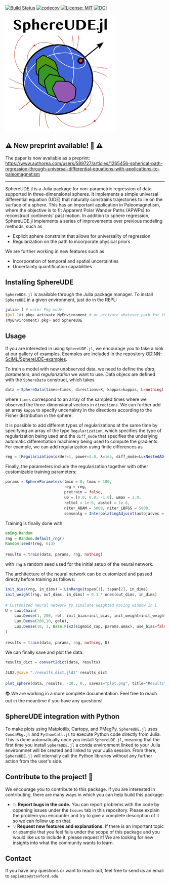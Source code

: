 [![Build Status](https://github.com/ODINN-SciML/SphereUDE.jl/actions/workflows/CI.yml/badge.svg?branch=main)](https://github.com/ODINN-SciML/SphereUDE.jl/actions/workflows/CI.yml?query=branch%3Amain)
[![codecov](https://codecov.io/gh/ODINN-SciML/SphereUDE.jl/graph/badge.svg?token=UC0KFSUU3X)](https://codecov.io/gh/ODINN-SciML/SphereUDE.jl)
[![License: MIT](https://img.shields.io/badge/License-MIT-yellow.svg)](https://opensource.org/licenses/MIT)
[![DOI](https://zenodo.org/badge/735154231.svg)](https://doi.org/10.5281/zenodo.15165465)

<img src="https://github.com/ODINN-SciML/SphereUDE.jl/blob/main/plots/logo.png?raw=true" width="350">

## ⚠️ New preprint available! 📖 ⚠️

The paper is now available as a preprint: https://www.authorea.com/users/589727/articles/1265456-spherical-path-regression-through-universal-differential-equations-with-applications-to-paleomagnetism

---

SphereUDE.jl is a Julia package for non-parametric regression of data supported in three-dimensional spheres. 
It implements a simple universal differential equation (UDE) that naturally constrains trajectories to lie on the surface of a sphere. 
This has an important application in Paleomagnetism, where the objective is to fit Apparent Polar Wander Paths (APWPs) to reconstruct continents' past motion. 
In addition to sphere regression, SphereUDE.jl implements a series of improvements over previous modeling methods, such as 
- Explicit sphere constraint that allows for universality of regression 
- Regularization on the path to incorporate physical priors

We are further working in new features such as
- Incorporation of temporal and spatial uncertainties
- Uncertainty quantification capabilities

## Installing SphereUDE

`SphereUDE.jl` is available through the Julia package manager. 
To install `SphereUDE` in a given environment, just do in the REPL:
```julia
julia> ] # enter Pkg mode
(@v1.10) pkg> activate MyEnvironment # or activate whatever path for the Julia environment
(MyEnvironment) pkg> add SphereUDE
```

## Usage

If you are interested in using `SphereUDE.jl`, we encourage you to take a look at our gallery of examples. 
Examples are included in the repository [ODINN-SciML/SphereUDE-examples](https://github.com/ODINN-SciML/SphereUDE-examples).

To train a model with new unobserved data, we need to define the _data_, _parameters_, and _regularization_ we want to use. 
Data objecs are defined with the `SphereData` construct, which takes  
```julia 
data = SphereData(times=times, directions=X, kappas=kappas, L=nothing)
```
where `times` correspond to an array of the sampled times where we observed the three-dimensional vectors in `directions`. 
We can further add an array `kappa` to specify uncertainty in the directions according to the Fisher distribution in the sphere. 

It is possible to add different types of regularizations at the same time by specifying an array of the type `Regularization`, which specifies the type of regularization being used and the `diff_mode` that specifies the underlying automatic differentiation machinery being used to compute the gradients. 
For example, we can add regularization using finite differences as 
```julia
reg = [Regularization(order=1, power=2.0, λ=1e5, diff_mode=LuxNestedAD())]
```
Finally, the parameters include the regularization together with other customizable training parameters:
```julia
params = SphereParameters(tmin = 0, tmax = 100, 
                          reg = reg,
                          pretrain = false, 
                          u0 = [0.0, 0.0, -1.0], ωmax = 2.0, 
                          reltol = 1e-6, abstol = 1e-6,
                          niter_ADAM = 5000, niter_LBFGS = 5000, 
                          sensealg = InterpolatingAdjoint(autojacvec = ReverseDiffVJP(true))) 
```
Training is finally done with 
```julia
using Random
rng = Random.default_rng()
Random.seed!(rng, 613)

results = train(data, params, rng, nothing)
```
with `rng` a random seed used for the initial setup of the neural network. 

The architecture of the neural network can be customized and passed directy before training as follows: 
```julia
init_bias(rng, in_dims) = LinRange(tspan[1], tspan[2], in_dims)
init_weight(rng, out_dims, in_dims) = 0.1 * ones(out_dims, in_dims)

# Customized neural network to similate weighted moving window in L
U = Lux.Chain(
    Lux.Dense(1, 200, rbf, init_bias=init_bias, init_weight=init_weight, use_bias=true),
    Lux.Dense(200,10, gelu),
    Lux.Dense(10, 3, Base.Fix2(sigmoid_cap, params.ωmax), use_bias=false)
)

results = train(data, params, rng, nothing, U)
```
We can finally save and plot the data: 
```julia 
results_dict = convert2dict(data, results)

JLD2.@save "./results_dict.jld2" results_dict

plot_sphere(data, results, -30., 0., saveas="plot.png", title="Results")
```

:books: We are working in a more complete documentation. Feel free to reach out in the meantime if you have any questions! 

## SphereUDE integration with Python

To make plots using Matplotlib, Cartopy, and PMagPy, `SphereUDE.jl` uses `CondaPkg.jl` and `PythonCall.jl` to execute Python code directly from Julia.
This is done automatically once you install `SphereUDE.jl`, meaning that the first time you install `SphereUDE.jl` a conda environment linked to your Julia environmnet will be created and 
linked to your Julia session. 
From there, `SphereUDE.jl` will internally call the Python libraries without any further action from the user's side. 

## Contribute to the project! :wave:

We encourage you to contribute to this package. If you are interested in contributing, there are many ways in which you can help build this package:
- :collision: **Report bugs in the code.** You can report problems with the code by oppening issues under the `Issues` tab in this repository. Please explain the problem you encounter and try to give a complete description of it so we can follow up on that.
- :bulb: **Request new features and explanations.** If there is an important topic or example that you feel falls under the scope of this package and you would like us to include it, please request it! We are looking for new insights into what the community wants to learn.

## Contact 

If you have any questions or want to reach out, feel free to send us an email to `sapienza@stanford.edu`.
